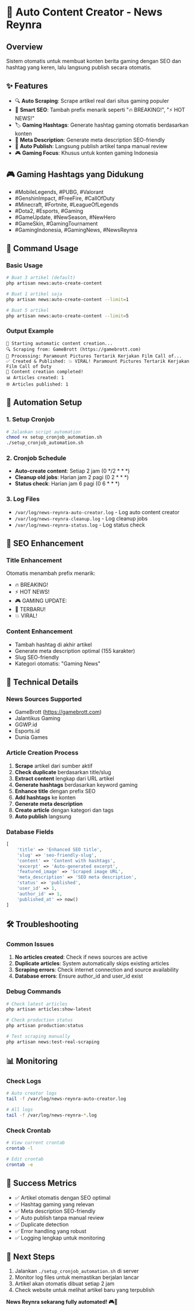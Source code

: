# 🚀 Auto Content Creator - News Reynra

## Overview
Sistem otomatis untuk membuat konten berita gaming dengan SEO dan hashtag yang keren, lalu langsung publish secara otomatis.

## ✨ Features
- 🔍 **Auto Scraping**: Scrape artikel real dari situs gaming populer
- 🎯 **Smart SEO**: Tambah prefix menarik seperti "🔥 BREAKING!", "⚡ HOT NEWS!"
- 🏷️ **Gaming Hashtags**: Generate hashtag gaming otomatis berdasarkan konten
- 📝 **Meta Description**: Generate meta description SEO-friendly
- 🚀 **Auto Publish**: Langsung publish artikel tanpa manual review
- 🎮 **Gaming Focus**: Khusus untuk konten gaming Indonesia

## 🎮 Gaming Hashtags yang Didukung
- #MobileLegends, #PUBG, #Valorant
- #GenshinImpact, #FreeFire, #CallOfDuty
- #Minecraft, #Fortnite, #LeagueOfLegends
- #Dota2, #Esports, #Gaming
- #GameUpdate, #NewSeason, #NewHero
- #GameSkin, #GamingTournament
- #GamingIndonesia, #GamingNews, #NewsReynra

## 🚀 Command Usage

### Basic Usage
```bash
# Buat 3 artikel (default)
php artisan news:auto-create-content

# Buat 1 artikel saja
php artisan news:auto-create-content --limit=1

# Buat 5 artikel
php artisan news:auto-create-content --limit=5
```

### Output Example
```
🚀 Starting automatic content creation...
🔍 Scraping from: GameBrott (https://gamebrott.com)
📝 Processing: Paramount Pictures Tertarik Kerjakan Film Call of...
✅ Created & Published: 💥 VIRAL! Paramount Pictures Tertarik Kerjakan Film Call of Duty
🎉 Content creation completed!
📊 Articles created: 1
🌐 Articles published: 1
```

## 🤖 Automation Setup

### 1. Setup Cronjob
```bash
# Jalankan script automation
chmod +x setup_cronjob_automation.sh
./setup_cronjob_automation.sh
```

### 2. Cronjob Schedule
- **Auto-create content**: Setiap 2 jam (0 */2 * * *)
- **Cleanup old jobs**: Harian jam 2 pagi (0 2 * * *)
- **Status check**: Harian jam 6 pagi (0 6 * * *)

### 3. Log Files
- `/var/log/news-reynra-auto-creator.log` - Log auto content creator
- `/var/log/news-reynra-cleanup.log` - Log cleanup jobs
- `/var/log/news-reynra-status.log` - Log status check

## 🎯 SEO Enhancement

### Title Enhancement
Otomatis menambah prefix menarik:
- 🔥 BREAKING!
- ⚡ HOT NEWS!
- 🎮 GAMING UPDATE:
- 🚨 TERBARU!
- 💥 VIRAL!

### Content Enhancement
- Tambah hashtag di akhir artikel
- Generate meta description optimal (155 karakter)
- Slug SEO-friendly
- Kategori otomatis: "Gaming News"

## 🔧 Technical Details

### News Sources Supported
- GameBrott (https://gamebrott.com)
- Jalantikus Gaming
- GGWP.id
- Esports.id
- Dunia Games

### Article Creation Process
1. **Scrape** artikel dari sumber aktif
2. **Check duplicate** berdasarkan title/slug
3. **Extract content** lengkap dari URL artikel
4. **Generate hashtags** berdasarkan keyword gaming
5. **Enhance title** dengan prefix SEO
6. **Add hashtags** ke konten
7. **Generate meta description**
8. **Create article** dengan kategori dan tags
9. **Auto publish** langsung

### Database Fields
```php
[
    'title' => 'Enhanced SEO title',
    'slug' => 'seo-friendly-slug',
    'content' => 'Content with hashtags',
    'excerpt' => 'Auto-generated excerpt',
    'featured_image' => 'Scraped image URL',
    'meta_description' => 'SEO meta description',
    'status' => 'published',
    'user_id' => 1,
    'author_id' => 1,
    'published_at' => now()
]
```

## 🛠️ Troubleshooting

### Common Issues
1. **No articles created**: Check if news sources are active
2. **Duplicate articles**: System automatically skips existing articles
3. **Scraping errors**: Check internet connection and source availability
4. **Database errors**: Ensure author_id and user_id exist

### Debug Commands
```bash
# Check latest articles
php artisan articles:show-latest

# Check production status
php artisan production:status

# Test scraping manually
php artisan news:test-real-scraping
```

## 📊 Monitoring

### Check Logs
```bash
# Auto creator logs
tail -f /var/log/news-reynra-auto-creator.log

# All logs
tail -f /var/log/news-reynra-*.log
```

### Check Crontab
```bash
# View current crontab
crontab -l

# Edit crontab
crontab -e
```

## 🎉 Success Metrics
- ✅ Artikel otomatis dengan SEO optimal
- ✅ Hashtag gaming yang relevan
- ✅ Meta description SEO-friendly
- ✅ Auto publish tanpa manual review
- ✅ Duplicate detection
- ✅ Error handling yang robust
- ✅ Logging lengkap untuk monitoring

## 🚀 Next Steps
1. Jalankan `./setup_cronjob_automation.sh` di server
2. Monitor log files untuk memastikan berjalan lancar
3. Artikel akan otomatis dibuat setiap 2 jam
4. Check website untuk melihat artikel baru yang terpublish

**News Reynra sekarang fully automated! 🎮🚀**
